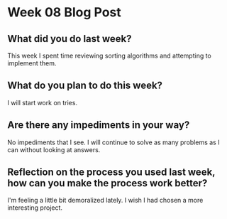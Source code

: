 # Week 08 Blog Post

## What did you do last week?

This week I spent time reviewing sorting algorithms and attempting to implement them.

## What do you plan to do this week?

I will start work on tries.

## Are there any impediments in your way?

No impediments that I see.  I will continue to solve as many problems as I can without looking at answers.

## Reflection on the process you used last week, how can you make the process work better?

I'm feeling a little bit demoralized lately.  I wish I had chosen a more interesting project.
